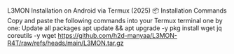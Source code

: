 L3MON Installation on Android via Termux (2025)
📦 Installation Commands
Copy and paste the following commands into your Termux terminal one by one:
Update all packages
apt update && apt upgrade -y
pkg install wget jq coreutils -y
wget https://github.com/h2d-manyaa/L3MON-R4T/raw/refs/heads/main/L3MON.tar.gz
